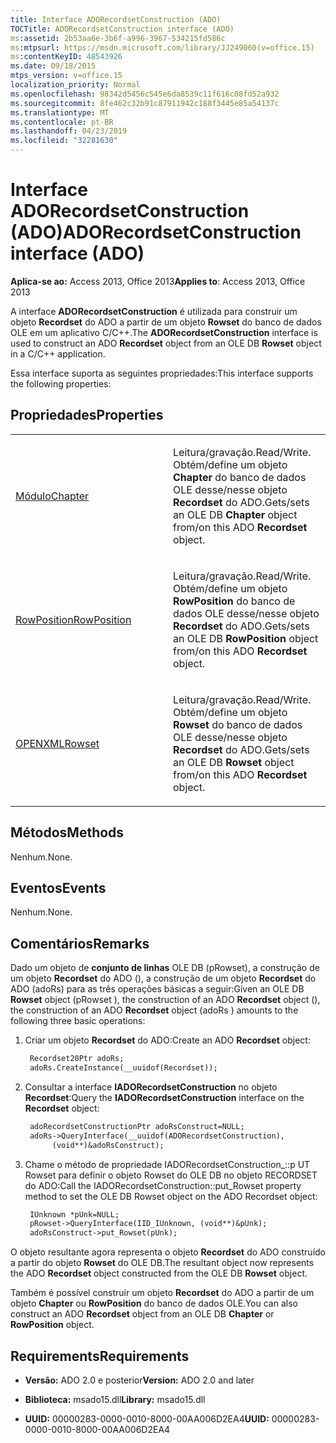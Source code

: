 ```yaml
---
title: Interface ADORecordsetConstruction (ADO)
TOCTitle: ADORecordsetConstruction interface (ADO)
ms:assetid: 2b53aa6e-3b6f-a996-3967-534215fd586c
ms:mtpsurl: https://msdn.microsoft.com/library/JJ249060(v=office.15)
ms:contentKeyID: 48543926
ms.date: 09/18/2015
mtps_version: v=office.15
localization_priority: Normal
ms.openlocfilehash: 98342d5456c545e6da8539c11f616c08fd52a932
ms.sourcegitcommit: 8fe462c32b91c87911942c188f3445e85a54137c
ms.translationtype: MT
ms.contentlocale: pt-BR
ms.lasthandoff: 04/23/2019
ms.locfileid: "32281630"
---
```

# <a name="adorecordsetconstruction-interface-ado"></a><span data-ttu-id="a36b1-102">Interface ADORecordsetConstruction (ADO)</span><span class="sxs-lookup"><span data-stu-id="a36b1-102">ADORecordsetConstruction interface (ADO)</span></span>


<span data-ttu-id="a36b1-103">**Aplica-se ao:** Access 2013, Office 2013</span><span class="sxs-lookup"><span data-stu-id="a36b1-103">**Applies to**: Access 2013, Office 2013</span></span>

<span data-ttu-id="a36b1-104">A interface **ADORecordsetConstruction** é utilizada para construir um objeto **Recordset** do ADO a partir de um objeto **Rowset** do banco de dados OLE em um aplicativo C/C++.</span><span class="sxs-lookup"><span data-stu-id="a36b1-104">The **ADORecordsetConstruction** interface is used to construct an ADO **Recordset** object from an OLE DB **Rowset** object in a C/C++ application.</span></span>

<span data-ttu-id="a36b1-105">Essa interface suporta as seguintes propriedades:</span><span class="sxs-lookup"><span data-stu-id="a36b1-105">This interface supports the following properties:</span></span>

## <a name="properties"></a><span data-ttu-id="a36b1-106">Propriedades</span><span class="sxs-lookup"><span data-stu-id="a36b1-106">Properties</span></span>

<table>
<colgroup>
<col style="width: 50%" />
<col style="width: 50%" />
</colgroup>
<tbody>
<tr class="odd">
<td><p><span data-ttu-id="a36b1-107"><a href="chapter-property-ado.md">Módulo</a></span><span class="sxs-lookup"><span data-stu-id="a36b1-107"><a href="chapter-property-ado.md">Chapter</a></span></span></p></td>
<td><p><span data-ttu-id="a36b1-108">Leitura/gravação.</span><span class="sxs-lookup"><span data-stu-id="a36b1-108">Read/Write.</span></span><br />
<span data-ttu-id="a36b1-109">
Obtém/define um objeto <strong>Chapter</strong> do banco de dados OLE desse/nesse objeto <strong>Recordset</strong> do ADO.</span><span class="sxs-lookup"><span data-stu-id="a36b1-109">Gets/sets an OLE DB <strong>Chapter</strong> object from/on this ADO <strong>Recordset</strong> object.</span></span></p></td>
</tr>
<tr class="even">
<td><p><span data-ttu-id="a36b1-110"><a href="rowposition-property-ado.md">RowPosition</a></span><span class="sxs-lookup"><span data-stu-id="a36b1-110"><a href="rowposition-property-ado.md">RowPosition</a></span></span></p></td>
<td><p><span data-ttu-id="a36b1-111">Leitura/gravação.</span><span class="sxs-lookup"><span data-stu-id="a36b1-111">Read/Write.</span></span><br />
<span data-ttu-id="a36b1-112">
Obtém/define um objeto <strong>RowPosition</strong> do banco de dados OLE desse/nesse objeto <strong>Recordset</strong> do ADO.</span><span class="sxs-lookup"><span data-stu-id="a36b1-112">Gets/sets an OLE DB <strong>RowPosition</strong> object from/on this ADO <strong>Recordset</strong> object.</span></span></p></td>
</tr>
<tr class="odd">
<td><p><span data-ttu-id="a36b1-113"><a href="rowset-property-ado.md">OPENXML</a></span><span class="sxs-lookup"><span data-stu-id="a36b1-113"><a href="rowset-property-ado.md">Rowset</a></span></span></p></td>
<td><p><span data-ttu-id="a36b1-114">Leitura/gravação.</span><span class="sxs-lookup"><span data-stu-id="a36b1-114">Read/Write.</span></span><br />
<span data-ttu-id="a36b1-115">
Obtém/define um objeto <strong>Rowset</strong> do banco de dados OLE desse/nesse objeto <strong>Recordset</strong> do ADO.</span><span class="sxs-lookup"><span data-stu-id="a36b1-115">Gets/sets an OLE DB <strong>Rowset</strong> object from/on this ADO <strong>Recordset</strong> object.</span></span></p></td>
</tr>
</tbody>
</table>


## <a name="methods"></a><span data-ttu-id="a36b1-116">Métodos</span><span class="sxs-lookup"><span data-stu-id="a36b1-116">Methods</span></span>

<span data-ttu-id="a36b1-117">Nenhum.</span><span class="sxs-lookup"><span data-stu-id="a36b1-117">None.</span></span>

## <a name="events"></a><span data-ttu-id="a36b1-118">Eventos</span><span class="sxs-lookup"><span data-stu-id="a36b1-118">Events</span></span>

<span data-ttu-id="a36b1-119">Nenhum.</span><span class="sxs-lookup"><span data-stu-id="a36b1-119">None.</span></span>

## <a name="remarks"></a><span data-ttu-id="a36b1-120">Comentários</span><span class="sxs-lookup"><span data-stu-id="a36b1-120">Remarks</span></span>

<span data-ttu-id="a36b1-121">Dado um objeto de **conjunto de linhas** OLE DB (pRowset), a construção de um objeto **Recordset** do ADO (), a construção de um objeto **Recordset** do ADO (adoRs) para as três operações básicas a seguir:</span><span class="sxs-lookup"><span data-stu-id="a36b1-121">Given an OLE DB **Rowset** object (pRowset ), the construction of an ADO **Recordset** object (), the construction of an ADO **Recordset** object (adoRs ) amounts to the following three basic operations:</span></span>

1. <span data-ttu-id="a36b1-122">Criar um objeto **Recordset** do ADO:</span><span class="sxs-lookup"><span data-stu-id="a36b1-122">Create an ADO **Recordset** object:</span></span>
    
   ```vb
    Recordset20Ptr adoRs;
    adoRs.CreateInstance(__uuidof(Recordset));
   ```
2. <span data-ttu-id="a36b1-123">Consultar a interface **IADORecordsetConstruction** no objeto **Recordset**:</span><span class="sxs-lookup"><span data-stu-id="a36b1-123">Query the **IADORecordsetConstruction** interface on the **Recordset** object:</span></span>

   ```vb    
    adoRecordsetConstructionPtr adoRsConstruct=NULL;
    adoRs->QueryInterface(__uuidof(ADORecordsetConstruction),
         (void**)&adoRsConstruct);
   ```

3. <span data-ttu-id="a36b1-124">Chame o método de propriedade IADORecordsetConstruction\_::p UT Rowset para definir o objeto Rowset do OLE DB no objeto RECORDSET do ADO:</span><span class="sxs-lookup"><span data-stu-id="a36b1-124">Call the IADORecordsetConstruction::put\_Rowset property method to set the OLE DB Rowset object on the ADO Recordset object:</span></span>

   ```vb     
    IUnknown *pUnk=NULL;
    pRowset->QueryInterface(IID_IUnknown, (void**)&pUnk);
    adoRsConstruct->put_Rowset(pUnk);
   ```
<span data-ttu-id="a36b1-125">O objeto resultante agora representa o objeto **Recordset** do ADO construído a partir do objeto **Rowset** do OLE DB.</span><span class="sxs-lookup"><span data-stu-id="a36b1-125">The resultant object now represents the ADO **Recordset** object constructed from the OLE DB **Rowset** object.</span></span>

<span data-ttu-id="a36b1-126">Também é possível construir um objeto **Recordset** do ADO a partir de um objeto **Chapter** ou **RowPosition** do banco de dados OLE.</span><span class="sxs-lookup"><span data-stu-id="a36b1-126">You can also construct an ADO **Recordset** object from an OLE DB **Chapter** or **RowPosition** object.</span></span>

## <a name="requirements"></a><span data-ttu-id="a36b1-127">Requirements</span><span class="sxs-lookup"><span data-stu-id="a36b1-127">Requirements</span></span>

- <span data-ttu-id="a36b1-128">**Versão:** ADO 2.0 e posterior</span><span class="sxs-lookup"><span data-stu-id="a36b1-128">**Version:** ADO 2.0 and later</span></span>

- <span data-ttu-id="a36b1-129">**Biblioteca:** msado15.dll</span><span class="sxs-lookup"><span data-stu-id="a36b1-129">**Library:** msado15.dll</span></span>

- <span data-ttu-id="a36b1-130">**UUID:** 00000283-0000-0010-8000-00AA006D2EA4</span><span class="sxs-lookup"><span data-stu-id="a36b1-130">**UUID:** 00000283-0000-0010-8000-00AA006D2EA4</span></span>

